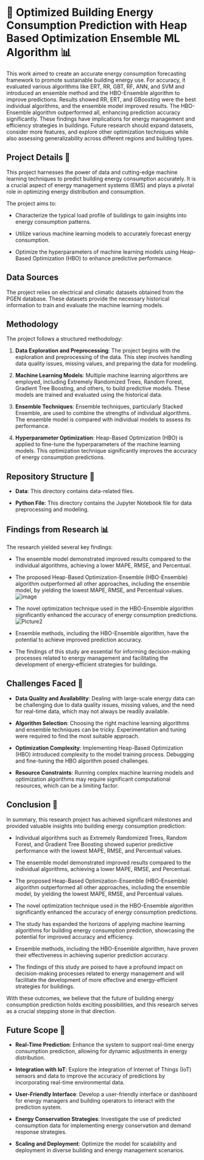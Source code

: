 # 🏢 Optimized Building Energy Consumption Prediction with Heap Based Optimization Ensemble ML Algorithm 📊

This work aimed to create an accurate energy consumption forecasting framework to promote sustainable building energy use. For accuracy, it evaluated various algorithms like ERT, RR, GBT, RF, ANN, and SVM and introduced an ensemble method and the HBO-Ensemble algorithm to improve predictions. Results showed RR, ERT, and GBoosting were the best individual algorithms, and the ensemble model improved results. The HBO-Ensemble algorithm outperformed all, enhancing prediction accuracy significantly. These findings have implications for energy management and efficiency strategies in buildings. Future research should expand datasets, consider more features, and explore other optimization techniques while also assessing generalizability across different regions and building types.

## Project Details 🚧

This project harnesses the power of data and cutting-edge machine learning techniques to predict building energy consumption accurately. It is a crucial aspect of energy management systems (EMS) and plays a pivotal role in optimizing energy distribution and consumption.

The project aims to:

- Characterize the typical load profile of buildings to gain insights into energy consumption patterns.

- Utilize various machine learning models to accurately forecast energy consumption.

- Optimize the hyperparameters of machine learning models using Heap-Based Optimization (HBO) to enhance predictive performance.

## Data Sources

The project relies on electrical and climatic datasets obtained from the PGEN database. These datasets provide the necessary historical information to train and evaluate the machine learning models.

## Methodology

The project follows a structured methodology:

1. **Data Exploration and Preprocessing**: The project begins with the exploration and preprocessing of the data. This step involves handling data quality issues, missing values, and preparing the data for modeling.

2. **Machine Learning Models**: Multiple machine learning algorithms are employed, including Extremely Randomized Trees, Random Forest, Gradient Tree Boosting, and others, to build predictive models. These models are trained and evaluated using the historical data.

3. **Ensemble Techniques**: Ensemble techniques, particularly Stacked Ensemble, are used to combine the strengths of individual algorithms. The ensemble model is compared with individual models to assess its performance.

4. **Hyperparameter Optimization**: Heap-Based Optimization (HBO) is applied to fine-tune the hyperparameters of the machine learning models. This optimization technique significantly improves the accuracy of energy consumption predictions.

## Repository Structure 📂

- **Data**: This directory contains data-related files.

- **Python File**: This directory contains the Jupyter Notebook file for data preprocessing and modeling.


## Findings from Research 📊

The research yielded several key findings:

- The ensemble model demonstrated improved results compared to the individual algorithms, achieving a lower MAPE, RMSE, and Percentual.
- The proposed Heap-Based Optimization-Ensemble (HBO-Ensemble) algorithm outperformed all other approaches, including the ensemble model, by yielding the lowest MAPE, RMSE, and Percentual values.
![image](https://github.com/puneetpahadia-da/Instahyre-jobanalytics/assets/97096168/0efe1f69-8e18-4770-9fcf-ca707a4073bb)

- The novel optimization technique used in the HBO-Ensemble algorithm significantly enhanced the accuracy of energy consumption predictions.
![Picture2](https://github.com/puneetpahadia-da/Instahyre-jobanalytics/assets/97096168/873a3bec-8694-4de2-abcf-e998e0ab9e81)

- Ensemble methods, including the HBO-Ensemble algorithm, have the potential to achieve improved prediction accuracy.

- The findings of this study are essential for informing decision-making processes related to energy management and facilitating the development of energy-efficient strategies for buildings.


## Challenges Faced 🤔

- **Data Quality and Availability**: Dealing with large-scale energy data can be challenging due to data quality issues, missing values, and the need for real-time data, which may not always be readily available.

- **Algorithm Selection**: Choosing the right machine learning algorithms and ensemble techniques can be tricky. Experimentation and tuning were required to find the most suitable approach.

- **Optimization Complexity**: Implementing Heap-Based Optimization (HBO) introduced complexity to the model training process. Debugging and fine-tuning the HBO algorithm posed challenges.

- **Resource Constraints**: Running complex machine learning models and optimization algorithms may require significant computational resources, which can be a limiting factor.

## Conclusion 🏁

In summary, this research project has achieved significant milestones and provided valuable insights into building energy consumption prediction:

- Individual algorithms such as Extremely Randomized Trees, Random Forest, and Gradient Tree Boosting showed superior predictive performance with the lowest MAPE, RMSE, and Percentual values.

- The ensemble model demonstrated improved results compared to the individual algorithms, achieving a lower MAPE, RMSE, and Percentual.

- The proposed Heap-Based Optimization-Ensemble (HBO-Ensemble) algorithm outperformed all other approaches, including the ensemble model, by yielding the lowest MAPE, RMSE, and Percentual values.

- The novel optimization technique used in the HBO-Ensemble algorithm significantly enhanced the accuracy of energy consumption predictions.

- The study has expanded the horizons of applying machine learning algorithms for building energy consumption prediction, showcasing the potential for improved accuracy and efficiency.

- Ensemble methods, including the HBO-Ensemble algorithm, have proven their effectiveness in achieving superior prediction accuracy.

- The findings of this study are poised to have a profound impact on decision-making processes related to energy management and will facilitate the development of more effective and energy-efficient strategies for buildings.

With these outcomes, we believe that the future of building energy consumption prediction holds exciting possibilities, and this research serves as a crucial stepping stone in that direction.

## Future Scope 🚀

- **Real-Time Prediction**: Enhance the system to support real-time energy consumption prediction, allowing for dynamic adjustments in energy distribution.

- **Integration with IoT**: Explore the integration of Internet of Things (IoT) sensors and data to improve the accuracy of predictions by incorporating real-time environmental data.

- **User-Friendly Interface**: Develop a user-friendly interface or dashboard for energy managers and building operators to interact with the prediction system.

- **Energy Conservation Strategies**: Investigate the use of predicted consumption data for implementing energy conservation and demand response strategies.

- **Scaling and Deployment**: Optimize the model for scalability and deployment in diverse building and energy management scenarios.

